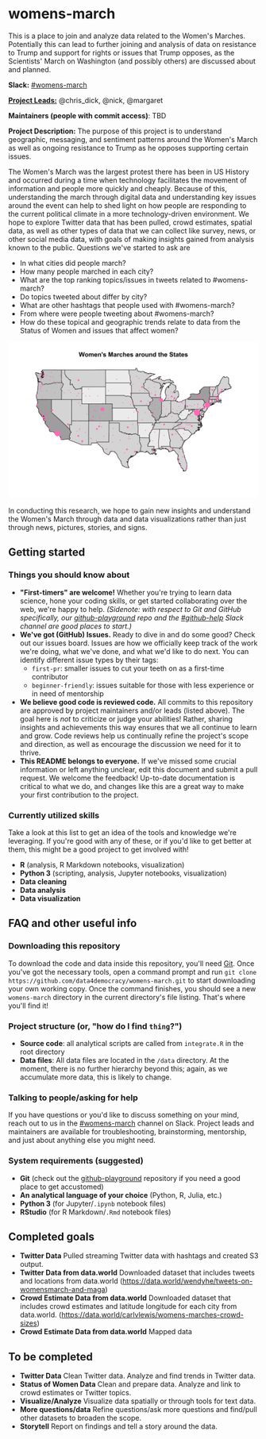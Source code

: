 <!---
The file README.html is built by the ./integrate.R script.  
Edit README.md, not README.html
-->


# womens-march
This is a place to join and analyze data related to the Women's Marches. Potentially this can lead to further joining and analysis of data on resistance to Trump and support for rights or issues that Trump opposes, as the Scientists' March on Washington (and possibly others) are discussed about and planned.

**Slack:** [#womens-march](https://datafordemocracy.slack.com/messages/womens-march/)

[**Project Leads:**](https://github.com/Data4Democracy/read-this-first/blob/master/lead-role-description.md) @chris_dick, @nick, @margaret

**Maintainers (people with commit access)**: TBD

**Project Description:** The purpose of this project is to understand geographic, messaging, and sentiment patterns around the Women's March as well as ongoing resistance to Trump as he opposes supporting certain issues.

The Women's March was the largest protest there has been in US History and occurred during a time when technology facilitates the movement of information and people more quickly and cheaply. Because of this, understanding the march through digital data and understanding key issues around the event can help to shed light on how people are responding to the current political climate in a more technology-driven environment. We hope to explore Twitter data that has been pulled, crowd estimates, spatial data, as well as other types of data that we can collect like survey, news, or other social media data, with goals of making insights gained from analysis known to the public. Questions we've started to ask are

* In what cities did people march?
* How many people marched in each city?
* What are the top ranking topics/issues in tweets related to #womens-march?
* Do topics tweeted about differ by city?
* What are other hashtags that people used with #womens-march?
* From where were people tweeting about #womens-march?
* How do these topical and geographic trends relate to data from the Status of Women and issues that affect women?

![map](output/WomensMarch-StateMap.svg)

In conducting this research, we hope to gain new insights and understand the Women's March through data and data visualizations rather than just through news, pictures, stories, and signs.

## Getting started

### Things you should know about
* **"First-timers" are welcome!** Whether you're trying to learn data science, hone your coding skills, or get started collaborating over the web, we're happy to help. *(Sidenote: with respect to Git and GitHub specifically, our [github-playground](https://github.com/Data4Democracy/github-playground) repo and the [#github-help](https://datafordemocracy.slack.com/messages/github-help/) Slack channel are good places to start.)*
* **We've got (GitHub) Issues.** Ready to dive in and do some good? Check out our issues board. Issues are how we officially keep track of the work we're doing, what we've done, and what we'd like to do next. You can identify different issue types by their tags:
  * `first-pr`: smaller issues to cut your teeth on as a first-time contributor
  * `beginner-friendly`: issues suitable for those with less experience or in need of mentorship
* **We believe good code is reviewed code.** All commits to this repository are approved by project maintainers and/or leads (listed above). The goal here is *not* to criticize or judge your abilities! Rather, sharing insights and achievements this way ensures that we all continue to learn and grow. Code reviews help us continually refine the project's scope and direction, as well as encourage the discussion we need for it to thrive.
* **This README belongs to everyone.** If we've missed some crucial information or left anything unclear, edit this document and submit a pull request. We welcome the feedback! Up-to-date documentation is critical to what we do, and changes like this are a great way to make your first contribution to the project.

### Currently utilized skills
Take a look at this list to get an idea of the tools and knowledge we're leveraging. If you're good with any of these, or if you'd like to get better at them, this might be a good project to get involved with!
* **R** (analysis, R Markdown notebooks, visualization)
* **Python 3** (scripting, analysis, Jupyter notebooks, visualization)
* **Data cleaning**
* **Data analysis**
* **Data visualization**


## FAQ and other useful info
### Downloading this repository
To download the code and data inside this repository, you'll need [Git](https://git-scm.com/). Once you've got the necessary tools, open a command prompt and run `git clone https://github.com/data4democracy/womens-march.git` to start downloading your own working copy. Once the command finishes, you should see a new `womens-march` directory in the current directory's file listing. That's where you'll find it!

### Project structure (or, "how do I find `thing`?")
* **Source code**: all analytical scripts are called from `integrate.R` in the root directory
* **Data files**: All data files are located in the `/data` directory. At the moment, there is no further hierarchy beyond this; again, as we accumulate more data, this is likely to change.

### Talking to people/asking for help
If you have questions or you'd like to discuss something on your mind, reach out to us in the [#womens-march](https://datafordemocracy.slack.com/messages/womens-march/) channel on Slack. Project leads and maintainers are available for troubleshooting, brainstorming, mentorship, and just about anything else you might need.

### System requirements (suggested)
* **Git** (check out the [github-playground](https://github.com/data4democracy/github-playground) repository if you need a good place to get accustomed)
* **An analytical language of your choice** (Python, R, Julia, etc.)
* **Python 3** (for Jupyter/`.ipynb` notebook files)
* **RStudio** (for R Markdown/`.Rmd` notebook files)

## Completed goals
* **Twitter Data** Pulled streaming Twitter data with hashtags and created S3 output.
* **Twitter Data from data.world** Downloaded dataset that includes tweets and locations from data.world (https://data.world/wendyhe/tweets-on-womensmarch-and-maga)
* **Crowd Estimate Data from data.world** Downloaded dataset that includes crowd estimates and latitude longitude for each city from data.world. (https://data.world/carlvlewis/womens-marches-crowd-sizes)
* **Crowd Estimate Data from data.world** Mapped data

## To be completed
* **Twitter Data** Clean Twitter data. Analyze and find trends in Twitter data.
* **Status of Women Data** Clean and prepare data. Analyze and link to crowd estimates or Twitter topics.
* **Visualize/Analyze** Visualize data spatially or through tools for text data.
* **More questions/data** Refine questions/ask more questions and find/pull other datasets to broaden the scope.
* **Storytell** Report on findings and tell a story around the data.
